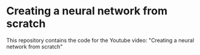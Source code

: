 # Creating a neural network from scratch


This repository contains the code for the Youtube video: "Creating a neural network from scratch"